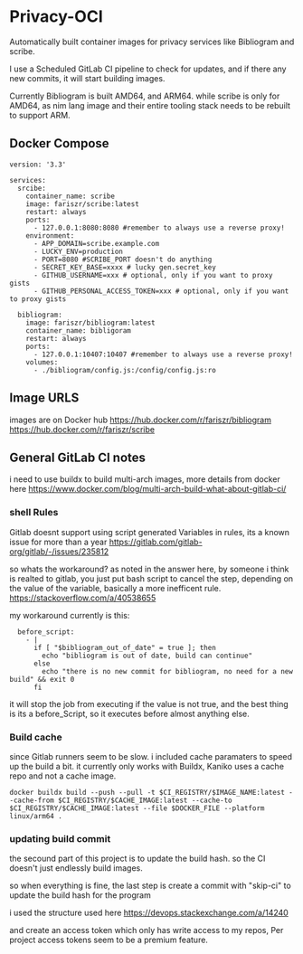 # Privacy-OCI
Automatically built container images for privacy services like Bibliogram and scribe.

I use a Scheduled GitLab CI pipeline to check for updates, and if there any new commits, it will start building images.

Currently Bibliogram is built AMD64, and ARM64.
while scribe is only for AMD64, as nim lang image and their entire tooling stack needs to be rebuilt to support ARM.

## Docker Compose
```
version: '3.3'

services:
  srcibe:
    container_name: scribe
    image: fariszr/scribe:latest
    restart: always
    ports:
      - 127.0.0.1:8080:8080 #remember to always use a reverse proxy!
    environment:
      - APP_DOMAIN=scribe.example.com
      - LUCKY_ENV=production
      - PORT=8080 #SCRIBE_PORT doesn't do anything
      - SECRET_KEY_BASE=xxxx # lucky gen.secret_key
      - GITHUB_USERNAME=xxx # optional, only if you want to proxy gists
      - GITHUB_PERSONAL_ACCESS_TOKEN=xxx # optional, only if you want to proxy gists

  bibliogram:
    image: fariszr/bibliogram:latest
    container_name: bibligoram
    restart: always
    ports:
      - 127.0.0.1:10407:10407 #remember to always use a reverse proxy!
    volumes:
      - ./bibliogram/config.js:/config/config.js:ro
```

## Image URLS
images are on Docker hub
https://hub.docker.com/r/fariszr/bibliogram
https://hub.docker.com/r/fariszr/scribe
## General GitLab CI notes

i need to use buildx to build multi-arch images,
more details from docker here
https://www.docker.com/blog/multi-arch-build-what-about-gitlab-ci/

### shell Rules

Gitlab doesnt support using script generated Variables in rules,
its a known issue for more than a year
https://gitlab.com/gitlab-org/gitlab/-/issues/235812

so whats the workaround?
as noted in the answer here, by someone i think is realted to gitlab, you just put bash script to cancel the step,
depending on the value of the variable, basically a more inefficent rule.
https://stackoverflow.com/a/40538655

my workaround currently is this:
```
  before_script:
    - |
      if [ "$bibliogram_out_of_date" = true ]; then
        echo "bibliogram is out of date, build can continue"
      else
        echo "there is no new commit for bibliogram, no need for a new build" && exit 0
      fi
```

it will stop the job from executing if the value is not true, and the best thing is its a before_Script, so it executes before almost anything else.

### Build cache

since Gitlab runners seem to be slow.
i included cache paramaters to speed up the build a bit.
it currently only works with Buildx, Kaniko uses a cache repo and not a cache image.
```
docker buildx build --push --pull -t $CI_REGISTRY/$IMAGE_NAME:latest --cache-from $CI_REGISTRY/$CACHE_IMAGE:latest --cache-to $CI_REGISTRY/$CACHE_IMAGE:latest --file $DOCKER_FILE --platform linux/arm64 .
```

### updating build commit
the secound part of this project is to update the build hash.
so the CI doesn't just endlessly build images.

so when everything is fine, the last step is create a commit with "skip-ci" to update the build hash for the program

i used the structure used here
https://devops.stackexchange.com/a/14240

and create an access token which only has write access to my repos, Per project access tokens seem to be a premium feature.
